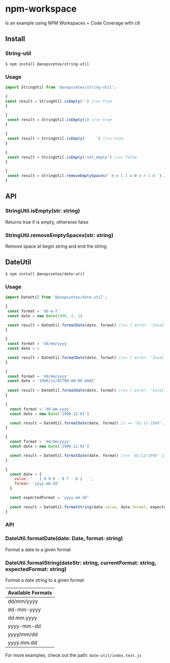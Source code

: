 # npm-workspace
Is an example using NPM Workspaces + Code Coverage with c8

## Install

### String-util
```
$ npm install @anopszetex/string-util
```

### Usage

```js
import StringUtil from '@anopszetex/string-util';

{
const result = StringUtil.isEmpty('') //=> true
}

{
 const result = StringUtil.isEmpty(1) //=> true
}

{
 const result = StringUtil.isEmpty('    ') //=> true
}

{
 const result = StringUtil.isEmpty('not_empty') //=> false
}

{
 const result = StringUtil.removeEmptySpaces(' H e l l o W o r l d ') //=> 'HelloWorld'
}
```
## API
### StringUtil.isEmpty(str: string)

Returns true if is empty, otherwise false

### StringUtil.removeEmptySpaces(str: string)

Remove space at begin string and end the string

## DateUtil
```
$ npm install @anopszetex/date-util
```

### Usage

```js
import DateUtil from '@anopszetex/date-util';

{
 const format = 'dd-m-Y'
 const date = new Date(1990, 2, 1)

 const result = DateUtil.formatDate(date, format) //=> { error: 'Invalid date format: dd-m-Y' }
}

{
 const format = 'dd/mm/yyyy'
 const date = 1

 const result = DateUtil.formatDate(date, format) //=> { error: 'Invalid date: 1' }
}

{
 const format = 'dd/mm/yyyy'
 const date = '1990/12/01T00:00:00.000Z'
 
 const result = DateUtil.formatDate(date, format) //=> { error: 'Invalid date: 1990/12/01T00:00:00.000Z' }
}

{
  const format = 'dd-mm-yyyy'
  const date = new Date('1990-12-01')

  const result = DateUtil.formatDate(date, format) // => '01-12-1990' is valid
}

{
  const format = 'dd/mm/yyyy'
  const date = new Date('1990.12.01')

  const result = DateUtil.formatDate(date, format) //=> '01/12/1990' is valid
}

{
  const date = {
    value: '   1 9 9 0 - 0 7 - 0 1   ',
    format: 'yyyy.mm.dd'
  }

  const expectedFormat = 'yyyy.mm.dd'
  
  const result = DateUtil.formatString(date.value, date.format, expectedFormat) // => '1990.07.01'
}
```
### API

### DateUtil.formatDate(date: Date, format: string)
Format a date to a given format

### DateUtil.formatString(dateStr: string, currentFormat: string, expectedFormat: string)
Format a date string to a given format

| Available Formats |
| ------------------|
| dd/mm/yyyy        |
| dd-mm-yyyy        |
| dd.mm.yyyy        |
| yyyy-mm-dd        |
| yyyy/mm/dd        |
| yyyy.mm.dd        |

For more examples, check out the path: `date-util/index.test.js`
